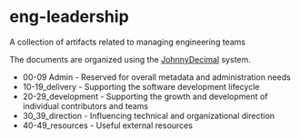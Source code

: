 # eng-leadership

A collection of artifacts related to managing engineering teams

The documents are organized using the [JohnnyDecimal](https://johnnydecimal.com/) system.

- 00-09 Admin - Reserved for overall metadata and administration needs
- 10-19_delivery - Supporting the software development lifecycle
- 20-29_development - Supporting the growth and development of individual contributors and teams
- 30_39_direction - Influencing technical and organizational direction
- 40-49_resources - Useful external resources
